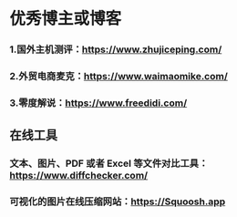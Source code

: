 # 优秀博主或博客

### 1.国外主机测评：https://www.zhujiceping.com/
### 2.外贸电商麦克：https://www.waimaomike.com/
### 3.零度解说：https://www.freedidi.com/



###
###
###
###
###



## 在线工具
### 文本、图片、PDF 或者 Excel 等文件对比工具：https://www.diffchecker.com/
### 可视化的图片在线压缩网站：https://Squoosh.app
###
###
###
###
